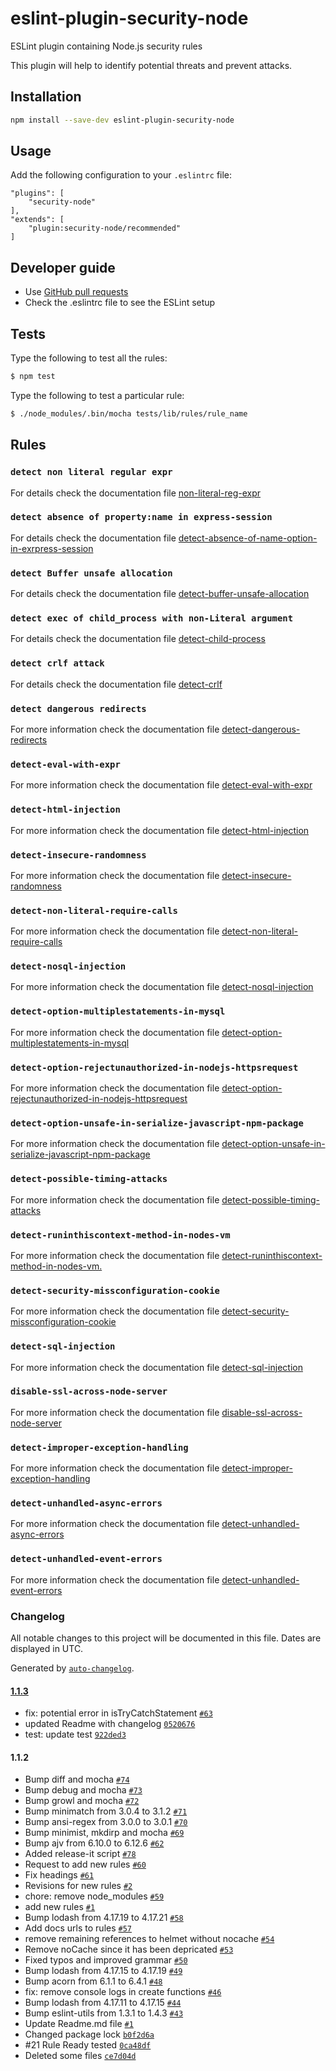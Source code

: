 # eslint-plugin-security-node

ESLint plugin containing Node.js security rules

This plugin will help to identify potential threats and prevent attacks.


## Installation

```sh
npm install --save-dev eslint-plugin-security-node
```

## Usage

Add the following configuration to your ```.eslintrc``` file:

```
"plugins": [
    "security-node"
],
"extends": [
    "plugin:security-node/recommended"
]
```


## Developer guide

* Use [GitHub pull requests](https://help.github.com/en/articles/about-pull-requests)
* Check the .eslintrc file to see the ESLint setup

## Tests

Type the following to test all the rules:
```sh
$ npm test
```

Type the following to test a particular rule:
```sh
$ ./node_modules/.bin/mocha tests/lib/rules/rule_name
```

## Rules


### `detect non literal regular expr`

For details check the documentation file [non-literal-reg-expr](https://github.com/gkouziik/eslint-plugin-security-node/blob/master/docs/rules/non-literal-reg-expr.md)

### `detect absence of property:name in express-session`

For details check the documentation file [detect-absence-of-name-option-in-exrpress-session](https://github.com/gkouziik/eslint-plugin-security-node/blob/master/docs/rules/detect-absence-of-name-option-in-exrpress-session.md)

### `detect Buffer unsafe allocation`

For details check the documentation file [detect-buffer-unsafe-allocation](https://github.com/gkouziik/eslint-plugin-security-node/blob/master/docs/rules/detect-buffer-unsafe-allocation.md)

### `detect exec of child_process with non-Literal argument`

For details check the documentation file [detect-child-process](https://github.com/gkouziik/eslint-plugin-security-node/blob/master/docs/rules/detect-child-process.md)

### `detect crlf attack`

For details check the documentation file [detect-crlf](https://github.com/gkouziik/eslint-plugin-security-node/blob/master/docs/rules/detect-crlf.md)

### `detect dangerous redirects`

For more information check the documentation file [detect-dangerous-redirects](https://github.com/gkouziik/eslint-plugin-security-node/blob/master/docs/rules/detect-dangerous-redirects.md)

### `detect-eval-with-expr`

For more information check the documentation file [detect-eval-with-expr](https://github.com/gkouziik/eslint-plugin-security-node/blob/master/docs/rules/detect-eval-with-expr.md)

### `detect-html-injection`

For more information check the documentation file [detect-html-injection](https://github.com/gkouziik/eslint-plugin-security-node/blob/master/docs/rules/detect-html-injection.md)

### `detect-insecure-randomness`

For more information check the documentation file [detect-insecure-randomness](https://github.com/gkouziik/eslint-plugin-security-node/blob/master/docs/rules/detect-insecure-randomness.md)

### `detect-non-literal-require-calls`

For more information check the documentation file [detect-non-literal-require-calls](https://github.com/gkouziik/eslint-plugin-security-node/blob/master/docs/rules/detect-non-literal-require-calls.md)

### `detect-nosql-injection`

For more information check the documentation file [detect-nosql-injection](https://github.com/gkouziik/eslint-plugin-security-node/blob/master/docs/rules/detect-nosql-injection.md)

### `detect-option-multiplestatements-in-mysql`

For more information check the documentation file [detect-option-multiplestatements-in-mysql](https://github.com/gkouziik/eslint-plugin-security-node/blob/master/docs/rules/detect-option-multiplestatements-in-mysql.md)

### `detect-option-rejectunauthorized-in-nodejs-httpsrequest`

For more information check the documentation file [detect-option-rejectunauthorized-in-nodejs-httpsrequest](https://github.com/gkouziik/eslint-plugin-security-node/blob/master/docs/rules/detect-option-rejectunauthorized-in-nodejs-httpsrequest.md)

### `detect-option-unsafe-in-serialize-javascript-npm-package`

For more information check the documentation file [detect-option-unsafe-in-serialize-javascript-npm-package](https://github.com/gkouziik/eslint-plugin-security-node/blob/master/docs/rules/detect-option-unsafe-in-serialize-javascript-npm-package.md)

### `detect-possible-timing-attacks`

For more information check the documentation file [detect-possible-timing-attacks](https://github.com/gkouziik/eslint-plugin-security-node/blob/master/docs/rules/detect-possible-timing-attacks.md)

### `detect-runinthiscontext-method-in-nodes-vm`

For more information check the documentation file [detect-runinthiscontext-method-in-nodes-vm.](https://github.com/gkouziik/eslint-plugin-security-node/blob/master/docs/rules/detect-runinthiscontext-method-in-nodes-vm.md)

### `detect-security-missconfiguration-cookie`

For more information check the documentation file [detect-security-missconfiguration-cookie](https://github.com/gkouziik/eslint-plugin-security-node/blob/master/docs/rules/detect-security-missconfiguration-cookie.md)

### `detect-sql-injection`

For more information check the documentation file [detect-sql-injection](https://github.com/gkouziik/eslint-plugin-security-node/blob/master/docs/rules/detect-sql-injection.md)

### `disable-ssl-across-node-server`

For more information check the documentation file [disable-ssl-across-node-server](https://github.com/gkouziik/eslint-plugin-security-node/blob/master/docs/rules/disable-ssl-across-node-server.md)

### `detect-improper-exception-handling`

For more information check the documentation file [detect-improper-exception-handling](https://github.com/gkouziik/eslint-plugin-security-node/blob/master/docs/rules/detect-improper-exception-handling.md)

### `detect-unhandled-async-errors`

For more information check the documentation file [detect-unhandled-async-errors](https://github.com/gkouziik/eslint-plugin-security-node/blob/master/docs/rules/detect-unhandled-async-errors.md)

### `detect-unhandled-event-errors`

For more information check the documentation file [detect-unhandled-event-errors](https://github.com/gkouziik/eslint-plugin-security-node/blob/master/docs/rules/detect-unhandled-event-errors.md)

### Changelog

All notable changes to this project will be documented in this file. Dates are displayed in UTC.

Generated by [`auto-changelog`](https://github.com/CookPete/auto-changelog).

#### [1.1.3](https://github.com/gkouziik/eslint-plugin-security-node/compare/1.1.2...1.1.3)

- fix: potential error in isTryCatchStatement [`#63`](https://github.com/gkouziik/eslint-plugin-security-node/pull/63)
- updated Readme with changelog [`0520676`](https://github.com/gkouziik/eslint-plugin-security-node/commit/05206765562175acaacd03adcd4431d36f750947)
- test: update test [`922ded3`](https://github.com/gkouziik/eslint-plugin-security-node/commit/922ded32e2bc2ddd0d193079eb0d56b376496c4f)

#### 1.1.2

- Bump diff and mocha [`#74`](https://github.com/gkouziik/eslint-plugin-security-node/pull/74)
- Bump debug and mocha [`#73`](https://github.com/gkouziik/eslint-plugin-security-node/pull/73)
- Bump growl and mocha [`#72`](https://github.com/gkouziik/eslint-plugin-security-node/pull/72)
- Bump minimatch from 3.0.4 to 3.1.2 [`#71`](https://github.com/gkouziik/eslint-plugin-security-node/pull/71)
- Bump ansi-regex from 3.0.0 to 3.0.1 [`#70`](https://github.com/gkouziik/eslint-plugin-security-node/pull/70)
- Bump minimist, mkdirp and mocha [`#69`](https://github.com/gkouziik/eslint-plugin-security-node/pull/69)
- Bump ajv from 6.10.0 to 6.12.6 [`#62`](https://github.com/gkouziik/eslint-plugin-security-node/pull/62)
- Added release-it script [`#78`](https://github.com/gkouziik/eslint-plugin-security-node/pull/78)
- Request to add new rules [`#60`](https://github.com/gkouziik/eslint-plugin-security-node/pull/60)
- Fix headings [`#61`](https://github.com/gkouziik/eslint-plugin-security-node/pull/61)
- Revisions for new rules [`#2`](https://github.com/gkouziik/eslint-plugin-security-node/pull/2)
- chore: remove node_modules [`#59`](https://github.com/gkouziik/eslint-plugin-security-node/pull/59)
- add new rules [`#1`](https://github.com/gkouziik/eslint-plugin-security-node/pull/1)
- Bump lodash from 4.17.19 to 4.17.21 [`#58`](https://github.com/gkouziik/eslint-plugin-security-node/pull/58)
- Add docs urls to rules [`#57`](https://github.com/gkouziik/eslint-plugin-security-node/pull/57)
- remove remaining references to helmet without nocache [`#54`](https://github.com/gkouziik/eslint-plugin-security-node/pull/54)
- Remove noCache since it has been depricated [`#53`](https://github.com/gkouziik/eslint-plugin-security-node/pull/53)
- Fixed typos and improved grammar [`#50`](https://github.com/gkouziik/eslint-plugin-security-node/pull/50)
- Bump lodash from 4.17.15 to 4.17.19 [`#49`](https://github.com/gkouziik/eslint-plugin-security-node/pull/49)
- Bump acorn from 6.1.1 to 6.4.1 [`#48`](https://github.com/gkouziik/eslint-plugin-security-node/pull/48)
- fix: remove console logs in create functions [`#46`](https://github.com/gkouziik/eslint-plugin-security-node/pull/46)
- Bump lodash from 4.17.11 to 4.17.15 [`#44`](https://github.com/gkouziik/eslint-plugin-security-node/pull/44)
- Bump eslint-utils from 1.3.1 to 1.4.3 [`#43`](https://github.com/gkouziik/eslint-plugin-security-node/pull/43)
- Update Readme.md file [`#1`](https://github.com/gkouziik/eslint-plugin-security-node/pull/1)
- Changed package lock [`b0f2d6a`](https://github.com/gkouziik/eslint-plugin-security-node/commit/b0f2d6a57d5389af04ee2671ce03436b8d5e86d5)
- #21 Rule Ready tested [`0ca48df`](https://github.com/gkouziik/eslint-plugin-security-node/commit/0ca48df2e86e2503e735998bf536e2dfd16f6f7a)
- Deleted some files [`ce7d04d`](https://github.com/gkouziik/eslint-plugin-security-node/commit/ce7d04debe8a3d0308e617f73c57cc18b43ca09e)
